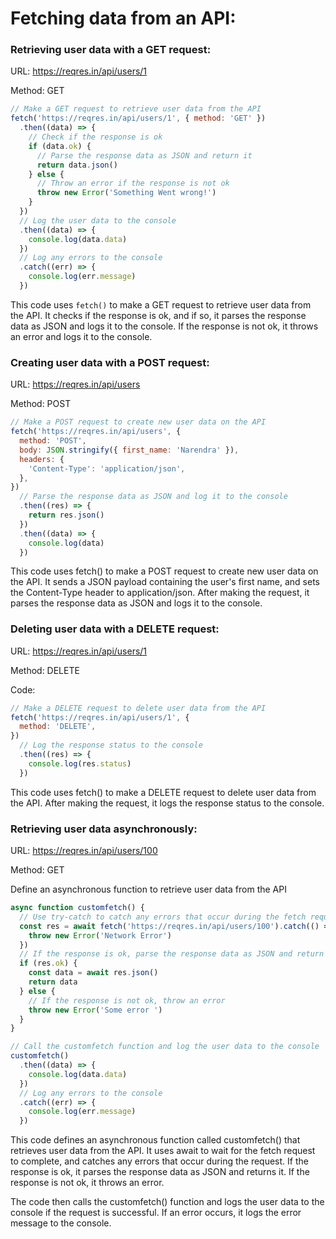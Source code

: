 # Fetching data from an API:

### Retrieving user data with a GET request:

URL: https://reqres.in/api/users/1

Method: GET

```javascript
// Make a GET request to retrieve user data from the API
fetch('https://reqres.in/api/users/1', { method: 'GET' })
  .then((data) => {
    // Check if the response is ok
    if (data.ok) {
      // Parse the response data as JSON and return it
      return data.json()
    } else {
      // Throw an error if the response is not ok
      throw new Error('Something Went wrong!')
    }
  })
  // Log the user data to the console
  .then((data) => {
    console.log(data.data)
  })
  // Log any errors to the console
  .catch((err) => {
    console.log(err.message)
  })
```

This code uses `fetch()` to make a GET request to retrieve user data from the API. It checks if the response is ok, and if so, it parses the response data as JSON and logs it to the console. If the response is not ok, it throws an error and logs it to the console.

### Creating user data with a POST request:

URL: https://reqres.in/api/users

Method: POST

```javascript
// Make a POST request to create new user data on the API
fetch('https://reqres.in/api/users', {
  method: 'POST',
  body: JSON.stringify({ first_name: 'Narendra' }),
  headers: {
    'Content-Type': 'application/json',
  },
})
  // Parse the response data as JSON and log it to the console
  .then((res) => {
    return res.json()
  })
  .then((data) => {
    console.log(data)
  })
```
This code uses fetch() to make a POST request to create new user data on the API. It sends a JSON payload containing the user's first name, and sets the Content-Type header to application/json. After making the request, it parses the response data as JSON and logs it to the console.

### Deleting user data with a DELETE request:

URL: https://reqres.in/api/users/1

Method: DELETE

Code:
```javascript
// Make a DELETE request to delete user data from the API
fetch('https://reqres.in/api/users/1', {
  method: 'DELETE',
})
  // Log the response status to the console
  .then((res) => {
    console.log(res.status)
  })
```
This code uses fetch() to make a DELETE request to delete user data from the API. After making the request, it logs the response status to the console.

### Retrieving user data asynchronously:
URL: https://reqres.in/api/users/100

Method: GET

Define an asynchronous function to retrieve user data from the API
```javascript
async function customfetch() {
  // Use try-catch to catch any errors that occur during the fetch request
  const res = await fetch('https://reqres.in/api/users/100').catch(() => {
    throw new Error('Network Error')
  })
  // If the response is ok, parse the response data as JSON and return it
  if (res.ok) {
    const data = await res.json()
    return data
  } else {
    // If the response is not ok, throw an error
    throw new Error('Some error ')
  }
}

// Call the customfetch function and log the user data to the console
customfetch()
  .then((data) => {
    console.log(data.data)
  })
  // Log any errors to the console
  .catch((err) => {
    console.log(err.message)
  })
```
This code defines an asynchronous function called customfetch() that retrieves user data from the API. It uses await to wait for the fetch request to complete, and catches any errors that occur during the request. If the response is ok, it parses the response data as JSON and returns it. If the response is not ok, it throws an error.

The code then calls the customfetch() function and logs the user data to the console if the request is successful. If an error occurs, it logs the error message to the console.
   
